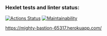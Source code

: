 ### Hexlet tests and linter status:
[![Actions Status](https://github.com/Kassy-8/frontend-project-lvl4/workflows/hexlet-check/badge.svg)](https://github.com/Kassy-8/frontend-project-lvl4/actions)
[![Maintainability](https://api.codeclimate.com/v1/badges/adb8ab47813382a0abcb/maintainability)](https://codeclimate.com/github/Kassy-8/frontend-project-lvl4/maintainability)

https://mighty-bastion-65317.herokuapp.com/